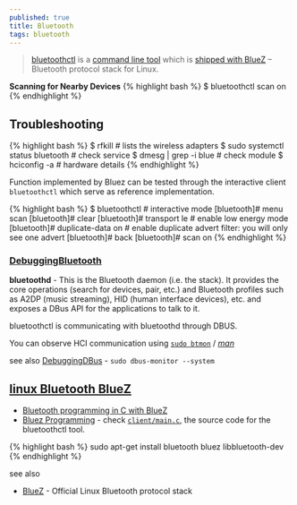 ```yaml
---
published: true
title: Bluetooth
tags: bluetooth
---
```

> [bluetoothctl](https://www.makeuseof.com/manage-bluetooth-linux-with-bluetoothctl/) is a [command line tool](https://www.linux-magazine.com/Issues/2017/197/Command-Line-bluetoothctl)  which is [shipped with BlueZ](https://github.com/bluez/bluez/search?q=bluetoothctl) – Bluetooth protocol stack for Linux.

**Scanning for Nearby Devices**
{% highlight bash %}
$ bluetoothctl scan on
{% endhighlight %}

## Troubleshooting

{% highlight bash %}
$ rfkill                  #  lists the wireless adapters 
$ sudo systemctl status bluetooth # check service
$ dmesg | grep -i blue    # check module
$ hciconfig -a            # hardware details
{% endhighlight %}

Function implemented by Bluez can be tested through the interactive client `bluetoothctl`
 which serve as reference implementation.

{% highlight bash %}
$ bluetoothctl     # interactive mode
[bluetooth]# menu scan
[bluetooth]# clear
[bluetooth]# transport le         # enable low energy mode
[bluetooth]# duplicate-data on    # enable duplicate advert filter: you will only see one advert
[bluetooth]# back
[bluetooth]# scan on
{% endhighlight %}


### [DebuggingBluetooth](https://wiki.ubuntu.com/DebuggingBluetooth)

**bluetoothd** - This is the Bluetooth daemon (i.e. the stack). It provides the core operations (search for devices, pair, etc.) and Bluetooth profiles such as A2DP (music streaming), HID (human interface devices), etc. and exposes a DBus API for the applications to talk to it.

bluetoothctl is communicating with bluetoothd through DBUS.

You can observe HCI communication using [`sudo btmon`](https://wiki.ubuntu.com/DebuggingBluetooth#How_to_use_btmon_to_capture_an_HCI_trace) / [_man_](https://github.com/bluez/bluez/blob/master/monitor/btmon.rst)

see also [DebuggingDBus](https://wiki.ubuntu.com/DebuggingDBus) - `sudo dbus-monitor --system`

## [linux Bluetooth **BlueZ**](https://github.com/bluez/bluez)

- [Bluetooth programming in C with BlueZ](http://people.csail.mit.edu/albert/bluez-intro/c404.html)
- [Bluez Programming](https://stackoverflow.com/questions/29767053/bluez-programming) - check [`client/main.c`](https://git.kernel.org/pub/scm/bluetooth/bluez.git/tree/clientmenu ), the source code for the bluetoothctl tool.

{% highlight bash %}
sudo apt-get install bluetooth bluez libbluetooth-dev
{% endhighlight %}


see also
- [BlueZ](http://www.bluez.org/) - Official Linux Bluetooth protocol stack
